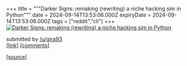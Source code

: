 +++
title = """Darker Signs: remaking (rewriting) a niche hacking sim in Python"""
date = 2024-09-14T13:53:06.000Z
expiryDate = 2024-09-14T13:53:06.000Z
tags = ["reddit","cli"]
+++
[![Darker Signs: remaking (rewriting) a niche hacking sim in Python](https://external-preview.redd.it/J2aG7jssFQfEcjMrqHwiy8_r0Yn0-n8-eJOEA4NRzTc.jpg?width=640&crop=smart&auto=webp&s=afb4860b2af6877ba46c4615371a52f213f18ae3 "Darker Signs: remaking (rewriting) a niche hacking sim in Python")](https://www.reddit.com/r/commandline/comments/1fgmkjw/darker_signs_remaking_rewriting_a_niche_hacking/)

submitted by [/u/gira93](https://www.reddit.com/user/gira93)  
[\[link\]](https://github.com/gira93/darker-signs) [\[comments\]](https://www.reddit.com/r/commandline/comments/1fgmkjw/darker_signs_remaking_rewriting_a_niche_hacking/)

[[source]](https://www.reddit.com/r/commandline/comments/1fgmkjw/darker_signs_remaking_rewriting_a_niche_hacking/)
